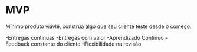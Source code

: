 # MVP 

Mínimo produto viávle, construa algo que seu cliente teste desde o começo.

-Entregas continuas
-Entregas com valor 
-Aprendizado Continuo
-Feedback constante do cliente
-Flexibilidade na revisão 

